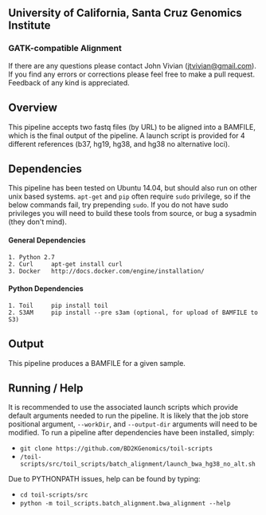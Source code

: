 ## University of California, Santa Cruz Genomics Institute
### GATK-compatible Alignment

If there are any questions please contact John Vivian (jtvivian@gmail.com). 
If you find any errors or corrections please feel free to make a pull request.  
Feedback of any kind is appreciated.

## Overview

This pipeline accepts two fastq files (by URL) to be aligned into a BAMFILE, which is the final output of the pipeline.
A launch script is provided for 4 different references (b37, hg19, hg38, and hg38 no alternative loci).

## Dependencies

This pipeline has been tested on Ubuntu 14.04, but should also run on other unix based systems.  `apt-get` and `pip`
often require `sudo` privilege, so if the below commands fail, try prepending `sudo`.  If you do not have sudo 
privileges you will need to build these tools from source, or bug a sysadmin (they don't mind). 

#### General Dependencies

    1. Python 2.7
    2. Curl     apt-get install curl
    3. Docker   http://docs.docker.com/engine/installation/
    
#### Python Dependencies

    1. Toil     pip install toil
    2. S3AM     pip install --pre s3am (optional, for upload of BAMFILE to S3)
 
## Output

This pipeline produces a BAMFILE for a given sample.

## Running / Help

It is recommended to use the associated launch scripts which provide default arguments needed to run the pipeline. 
It is likely that the job store positional argument, `--workDir`, and `--output-dir` arguments will need to be modified.
To run a pipeline after dependencies have been installed, simply:

* `git clone https://github.com/BD2KGenomics/toil-scripts`
* `/toil-scripts/src/toil_scripts/batch_alignment/launch_bwa_hg38_no_alt.sh`

Due to PYTHONPATH issues, help can be found by typing:

* `cd toil-scripts/src`
* `python -m toil_scripts.batch_alignment.bwa_alignment --help`
 